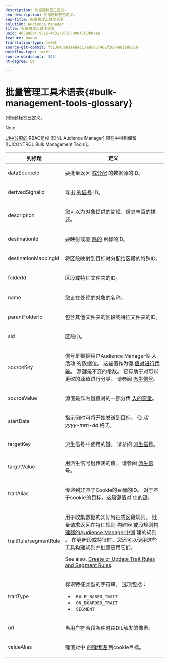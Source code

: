 ```yaml
---
description: 列标题标签已定义。
seo-description: 列标题标签已定义。
seo-title: 批量管理工具术语表
solution: Audience Manager
title: 批量管理工具术语表
uuid: 4658a6bc-9515-4d31-9715-0084760b0cea
feature: baaam
translation-type: tm+mt
source-git-commit: fc13643681eebec17a95607482f2864e81b95820
workflow-type: tm+mt
source-wordcount: '346'
ht-degree: 5%

---
```



# 批量管理工具术语表{#bulk-management-tools-glossary}

列标题标签已定义。

<!-- 

<p>r_bulk_glossary.xml </p>

 -->

>[!NOTE]
>
>[UI中分配的](../../features/administration/administration-overview.md) RBAC组权 [!DNL Audience Manager] 限在中得到保留 [!UICONTROL Bulk Management Tools]。

<table id="table_2C2BC2FB3EFC443C9A5AE18EFC6FABFD"> 
 <thead> 
  <tr> 
   <th colname="col1" class="entry"> 列标题 </th> 
   <th colname="col2" class="entry"> 定义 </th> 
  </tr> 
 </thead>
 <tbody> 
  <tr> 
   <td colname="col1"> <p> <span class="term"> dataSourceId</span> </p> </td> 
   <td colname="col2"> <p>要批量返回 <a href="../../features/datasources-list-and-settings.md#data-sources-list-and-settings"> 或分配</a> 的数据源的ID。 </p> </td> 
  </tr> 
  <tr> 
   <td colname="col1"> <p> <span class="term"> derivedSignalId</span> </p> </td> 
   <td colname="col2"> <p>导出 <a href="../../features/derived-signals.md"> 的信号</a> ID。 </p> </td> 
  </tr> 
  <tr> 
   <td colname="col1"> <p> <span class="term"> description</span> </p> </td> 
   <td colname="col2"> <p>您可以为对象提供的简短、信息丰富的描述。 </p> </td> 
  </tr> 
  <tr> 
   <td colname="col1"> <p> <span class="term"> destinationId</span> </p> </td> 
   <td colname="col2"> <p>要映射或删 <a href="../../features/destinations/destinations.md"> 除的</a> 目标的ID。 </p> </td> 
  </tr> 
  <tr> 
   <td colname="col1"> <p> <span class="term"> destinationMappingId</span> </p> </td> 
   <td colname="col2"> <p>将区段映射到目标时分配给区段的特殊ID。 </p> </td> 
  </tr> 
  <tr> 
   <td colname="col1"> <p> <span class="term"> folderId</span> </p> </td> 
   <td colname="col2"> <p>区段或特征文件夹的ID。 </p> </td> 
  </tr> 
  <tr> 
   <td colname="col1"> <p> <span class="term"> name</span> </p> </td> 
   <td colname="col2"> <p>您正在处理的对象的名称。 </p> </td> 
  </tr> 
  <tr> 
   <td colname="col1"> <p> <span class="term"> parentFolderId</span> </p> </td> 
   <td colname="col2"> <p>包含其他文件夹的区段或特征文件夹的ID。 </p> </td> 
  </tr> 
  <tr> 
   <td colname="col1"> <p> <span class="term"> sid</span> </p> </td> 
   <td colname="col2"> <p>区段ID。 </p> </td> 
  </tr> 
  <tr> 
   <td colname="col1"> <p> <span class="term"> sourceKey</span> </p> </td> 
   <td colname="col2"> <p>信号是根据用户Audience Manager传 <span class="keyword"> 入活动</span> 的数据位。 这些值作为键 <a href="../../reference/key-value-pairs-explained.md"> 值对进行传输</a>。 源键是不变的常数。 它有助于对可以更改的源值进行分类。 请参阅 <a href="../../features/derived-signals.md"> 派生信号</a>。 </p> </td> 
  </tr> 
  <tr> 
   <td colname="col1"> <p> <span class="term"> sourceValue</span> </p> </td> 
   <td colname="col2"> <p>源值是作为键值对的一部分传 <a href="../../reference/key-value-pairs-explained.md"> 入的变量</a>。 </p> </td> 
  </tr> 
  <tr> 
   <td colname="col1"> <p> <span class="term"> startDate</span> </p> </td> 
   <td colname="col2"> <p>指示何时可将开始发送到目标。 使 <i>用yyyy-mm-dd</i> 格式。 </p> </td> 
  </tr> 
  <tr> 
   <td colname="col1"> <p> <span class="term"> targetKey</span> </p> </td> 
   <td colname="col2">派生信号中使用的键。 请参阅 <a href="../../features/derived-signals.md"> 派生信号</a>。 </td> 
  </tr> 
  <tr> 
   <td colname="col1"> <p> <span class="term"> targetValue</span> </p> </td> 
   <td colname="col2"> <p>用派生信号键传递的值。 请参阅 <a href="../../features/derived-signals.md"> 派生信号</a>。 </p> </td> 
  </tr> 
  <tr> 
   <td colname="col1"> <p> <span class="term"> traitAlias</span> </p> </td> 
   <td colname="col2"> <p>传递到非基于Cookie的目标的ID。 对于基于cookie的目标，这是键值对 <a href="../../reference/key-value-pairs-explained.md"> 中的键</a>。 </p> </td> 
  </tr> 
  <tr> 
   <td colname="col1"> <p> <span class="term"> traitRule/segmentRule</span> </p> </td> 
   <td colname="col2"> <p>用于收集数据的实际特征或区段规则。 批量请求返回在特征规则 <span class="keyword"> 构建器</span> 或段规则构 <a href="../../features/traits/about-trait-builder.md"> 建器的Audience Manager中创</a> 建的规则 <a href="../../features/segments/segment-builder.md"></a>。 在更新段或特征时，您还可以使用这些工具构建规则并批量应用它们。 </p> <p>See also, <a href="../../reference/bulk-management-tools/bulk-rules.md"> Create or Update Trait Rules and Segment Rules</a>. </p> </td> 
  </tr> 
  <tr> 
   <td colname="col1"> <p> <span class="term"> traitType</span> </p> </td> 
   <td colname="col2"> <p>标识特征类型的字符串。 选项包括： </p> 
    <ul id="ul_AB5B4F87B14241DCBBE44B0B7BD4EF72"> 
     <li id="li_21F9412CDDC64FAA888C6542E284C436"> <code> RULE_BASED_TRAIT</code> </li> 
     <li id="li_5A5EA9A1EC5C45C991875EBBE7979A5A"> <code> ON_BOARDED_TRAIT </code> </li> 
     <li id="li_F38B58ADE3324E97A71E3F94F11945BE"> <code> SEGMENT</code> </li> 
    </ul> </td> 
  </tr> 
  <tr> 
   <td colname="col1"> <p> <span class="term"> url</span> </p> </td> 
   <td colname="col2"> <p>当用户符合段条件时由DIL触发的像素。 </p> </td> 
  </tr> 
  <tr> 
   <td colname="col1"> <p> <span class="term"> valueAlias</span> </p> </td> 
   <td colname="col2"> <p>键值对中 <a href="../../reference/key-value-pairs-explained.md"> 的键传递</a> 到cookie目标。 </p> </td> 
  </tr> 
 </tbody> 
</table>

